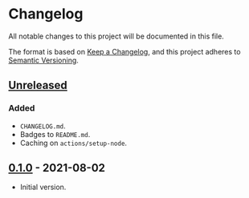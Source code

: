 # Changelog

All notable changes to this project will be documented in this file.

The format is based on [Keep a Changelog](https://keepachangelog.com/en/1.1.0/), and this project adheres to [Semantic Versioning](https://semver.org/spec/v2.0.0.html).

## [Unreleased]

### Added

- `CHANGELOG.md`.
- Badges to `README.md`.
- Caching on `actions/setup-node`.

## [0.1.0] - 2021-08-02

- Initial version.

[Unreleased]: https://github.com/standard-numbers/isbn-ranges/compare/v0.1.0...HEAD/
[0.1.0]: https://github.com/standard-numbers/isbn-ranges/releases/tag/v0.1.0/

